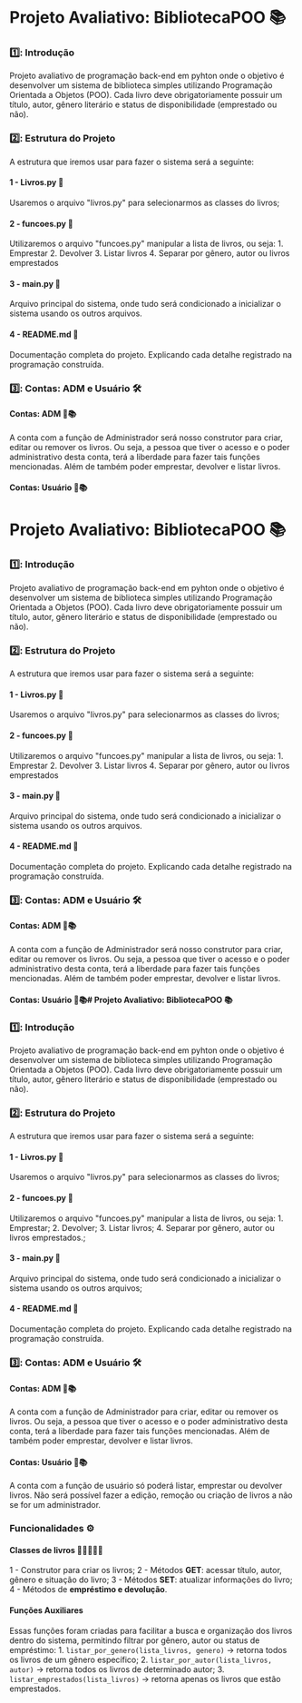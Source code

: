# Projeto Avaliativo: BibliotecaPOO 📚
### 1️⃣: Introdução 
Projeto avaliativo de programação back-end em pyhton onde o objetivo é desenvolver um sistema de biblioteca simples utilizando Programação Orientada a Objetos (POO). Cada livro deve obrigatoriamente possuir um título, autor, gênero literário e status de disponibilidade (emprestado ou não).
### 2️⃣: Estrutura do Projeto
A estrutura que iremos usar para fazer o sistema será a seguinte:
#### 1 - Livros.py 📖
Usaremos o arquivo "livros.py" para selecionarmos as classes do livros;
#### 2 - funcoes.py 🔧
Utilizaremos o arquivo "funcoes.py" manipular a lista de livros, ou seja:
    1. Emprestar
    2. Devolver
    3. Listar livros
    4. Separar por gênero, autor ou livros emprestados
#### 3 - main.py 🚀
Arquivo principal do sistema, onde tudo será condicionado a inicializar o sistema usando os outros arquivos.
#### 4 - README.md 📃
Documentação completa do projeto. Explicando cada detalhe registrado na programação construída.
### 3️⃣: Contas: ADM e Usuário 🛠️
#### Contas: ADM 👤📚
A conta com a função de Administrador será nosso construtor para criar, editar ou remover os livros. Ou seja, a pessoa que tiver o acesso e o poder administrativo desta conta, terá a liberdade para fazer tais funções mencionadas. Além de também poder emprestar, devolver e listar livros.
#### Contas: Usuário 🧑📚
# Projeto Avaliativo: BibliotecaPOO 📚
### 1️⃣: Introdução 
Projeto avaliativo de programação back-end em pyhton onde o objetivo é desenvolver um sistema de biblioteca simples utilizando Programação Orientada a Objetos (POO). Cada livro deve obrigatoriamente possuir um título, autor, gênero literário e status de disponibilidade (emprestado ou não).
### 2️⃣: Estrutura do Projeto
A estrutura que iremos usar para fazer o sistema será a seguinte:
#### 1 - Livros.py 📖
Usaremos o arquivo "livros.py" para selecionarmos as classes do livros;
#### 2 - funcoes.py 🔧
Utilizaremos o arquivo "funcoes.py" manipular a lista de livros, ou seja:
    1. Emprestar
    2. Devolver
    3. Listar livros
    4. Separar por gênero, autor ou livros emprestados
#### 3 - main.py 🚀
Arquivo principal do sistema, onde tudo será condicionado a inicializar o sistema usando os outros arquivos.
#### 4 - README.md 📃
Documentação completa do projeto. Explicando cada detalhe registrado na programação construída.
### 3️⃣: Contas: ADM e Usuário 🛠️
#### Contas: ADM 👤📚
A conta com a função de Administrador será nosso construtor para criar, editar ou remover os livros. Ou seja, a pessoa que tiver o acesso e o poder administrativo desta conta, terá a liberdade para fazer tais funções mencionadas. Além de também poder emprestar, devolver e listar livros.
#### Contas: Usuário 🧑📚# Projeto Avaliativo: BibliotecaPOO 📚
### 1️⃣: Introdução 
Projeto avaliativo de programação back-end em pyhton onde o objetivo é desenvolver um sistema de biblioteca simples utilizando Programação Orientada a Objetos (POO). Cada livro deve obrigatoriamente possuir um título, autor, gênero literário e status de disponibilidade (emprestado ou não).
### 2️⃣: Estrutura do Projeto
A estrutura que iremos usar para fazer o sistema será a seguinte:
#### 1 - Livros.py 📖
Usaremos o arquivo "livros.py" para selecionarmos as classes do livros;
#### 2 - funcoes.py 🔧
Utilizaremos o arquivo "funcoes.py" manipular a lista de livros, ou seja:
    1. Emprestar;
    2. Devolver;
    3. Listar livros;
    4. Separar por gênero, autor ou livros emprestados.;
#### 3 - main.py 🚀
Arquivo principal do sistema, onde tudo será condicionado a inicializar o sistema usando os outros arquivos;
#### 4 - README.md 📃
Documentação completa do projeto. Explicando cada detalhe registrado na programação construída.
### 3️⃣: Contas: ADM e Usuário 🛠️
#### Contas: ADM 👤📚
A conta com a função de Administrador para criar, editar ou remover os livros. Ou seja, a pessoa que tiver o acesso e o poder administrativo desta conta, terá a liberdade para fazer tais funções mencionadas. Além de também poder emprestar, devolver e listar livros.
#### Contas: Usuário 🧑📚
A conta com a função de usuário só poderá listar, emprestar ou devolver livros. Não será possível fazer a edição, remoção ou criação de livros a não se for um administrador.
### Funcionalidades ⚙️
#### Classes de livros 📘📗📕📒📔
1 - Construtor para criar os livros;
2 - Métodos **GET**: acessar título, autor, gênero e situação do livro;
3 - Métodos **SET**: atualizar informações do livro;
4 - Métodos de **empréstimo e devolução**.
#### **Funções Auxiliares**
Essas funções foram criadas para facilitar a busca e organização dos livros dentro do sistema, permitindo filtrar por gênero, autor ou status de empréstimo:
    1. `listar_por_genero(lista_livros, genero)` → retorna todos os livros de um gênero específico;
    2. `listar_por_autor(lista_livros, autor)` → retorna todos os livros de determinado autor;
    3. `listar_emprestados(lista_livros)` → retorna apenas os livros que estão emprestados.

